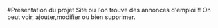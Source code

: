 #Présentation du projet
Site ou l'on trouve des annonces d'emploi !! On peut voir, ajouter,modifier ou bien supprimer. 
